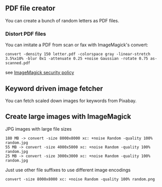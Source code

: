## PDF file creator

You can create a bunch of random letters as PDF files.

### Distort PDF files

You can imitate a PDF from scan or fax with ImageMagick's convert:

```
convert -density 150 letter.pdf -colorspace gray -linear-stretch 3.5%x10% -blur 0x1 -attenuate 0.25 +noise Gaussian -rotate 0.75 as-scanned.pdf
```

see [ImageMagick security policy](https://imagemagick.org/script/security-policy.php)

## Keyword driven image fetcher

You can fetch scaled down images for keywords from Pixabay.


## Create large images with ImageMagick

JPG images with large file sizes
```
180 MB -> convert -size 8000x8000 xc: +noise Random -quality 100% random.jpg
55 MB -> convert -size 4000x5000 xc: +noise Random -quality 100% random.jpg
25 MB -> convert -size 3000x3000 xc: +noise Random -quality 100% random.jpg
```

Just use other file suffixes to use different image encodings
```
convert -size 8000x8000 xc: +noise Random -quality 100% random.png

```